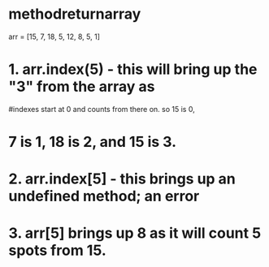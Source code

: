 methodreturnarray
=================
arr = [15, 7, 18, 5, 12, 8, 5, 1]

# 1. arr.index(5) - this will bring up the "3" from the array as
#indexes start at 0 and counts from there on. so 15 is 0, 
# 7 is 1, 18 is 2, and 15 is 3.

# 2. arr.index[5] - this brings up an undefined method; an error

# 3. arr[5] brings up 8 as it will count 5 spots from 15.
